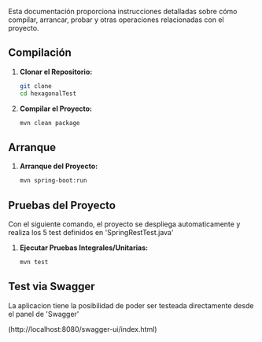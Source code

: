 

Esta documentación proporciona instrucciones detalladas sobre cómo compilar, arrancar, probar y otras operaciones relacionadas con el proyecto.

## Compilación 



1. **Clonar el Repositorio:**
   ```bash
   git clone 
   cd hexagonalTest
   ```

2. **Compilar el Proyecto:**
   ```bash
   mvn clean package
   ```

## Arranque

1. **Arranque del Proyecto:**
   ```bash
   mvn spring-boot:run
   ```


## Pruebas del Proyecto

Con el siguiente comando, el proyecto se despliega automaticamente y realiza los 5 test definidos en 'SpringRestTest.java'

1. **Ejecutar Pruebas Integrales/Unitarias:**
   ```bash
   mvn test
   ```

## Test via Swagger 

La aplicacion tiene la posibilidad de poder ser testeada directamente desde el panel de 'Swagger'

(http://localhost:8080/swagger-ui/index.html)


